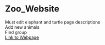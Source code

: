 # Zoo_Website
Must edit elephant and  turtle page descriptions<br/>
Add new animals<br/>
Find group<br/>
[Link to Webpage](https://cramoutar2.github.io/Zoo_Website/)
